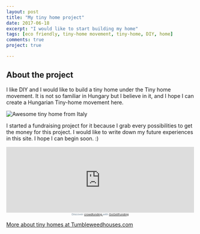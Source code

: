 ```yaml
---
layout: post
title: "My tiny home project"
date: 2017-06-18
excerpt: "I would like to start building my home"
tags: [eco friendly, tiny-home movement, tiny-home, DIY, home]
comments: true
project: true

---
```


## About the project

I like DIY and  I would like to build a tiny home under the Tiny home movement.
It is not so familiar in Hungary but I believe in it, and I hope I can create a 
Hungarian Tiny-home movement here. 

![Awesome tiny home from Italy](http://affordablehousingdesigns.com/wp-content/uploads/2013/07/tinyHouseC-WC-MatTyrrell.jpg)


I started a fundraising project for it because I grab every possibilities to get the money for this project. 
I would like to write down my future experiences in this site. I hope I can begin soon. :)


<div style="width: 500px;">
    <iframe src='https://gogetfunding.com/embed-widget?campaignid=5252983&frame_type=t2' style='width: 100%; height: 175px; border: none;' scrolling='no'>
    </iframe>
    <div style='text-align: center;font-size:8px;font-family:Arial; color: #6D8191;'>
    Discover <a class="follow" href="http://crowdfunding.io/">
        crowdfunding
    </a>
    with <a href="https://gogetfunding.com">
        GoGetFunding
    </a>
    </div>
</div>


[More about tiny homes at Tumbleweedhouses.com](https://www.tumbleweedhouses.com/tumbleweed-tiny-house-photo-gallery/)
